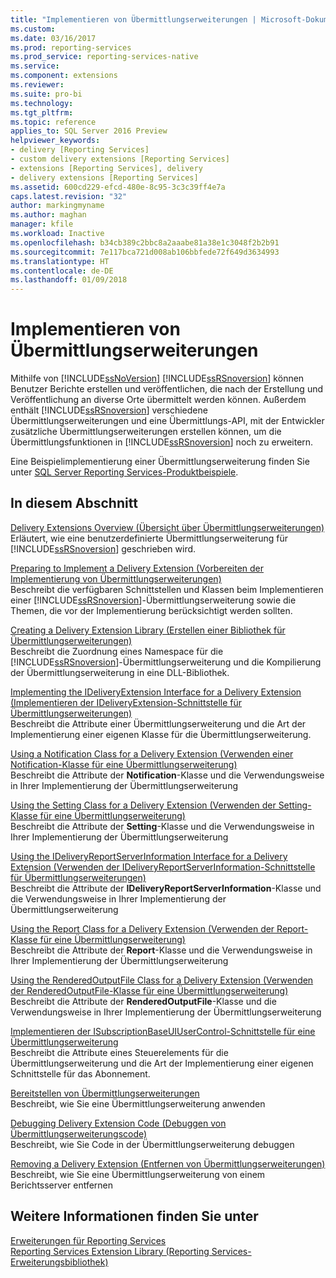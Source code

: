 ```yaml
---
title: "Implementieren von Übermittlungserweiterungen | Microsoft-Dokumentation"
ms.custom: 
ms.date: 03/16/2017
ms.prod: reporting-services
ms.prod_service: reporting-services-native
ms.service: 
ms.component: extensions
ms.reviewer: 
ms.suite: pro-bi
ms.technology: 
ms.tgt_pltfrm: 
ms.topic: reference
applies_to: SQL Server 2016 Preview
helpviewer_keywords:
- delivery [Reporting Services]
- custom delivery extensions [Reporting Services]
- extensions [Reporting Services], delivery
- delivery extensions [Reporting Services]
ms.assetid: 600cd229-efcd-480e-8c95-3c3c39ff4e7a
caps.latest.revision: "32"
author: markingmyname
ms.author: maghan
manager: kfile
ms.workload: Inactive
ms.openlocfilehash: b34cb389c2bbc8a2aaabe81a38e1c3048f2b2b91
ms.sourcegitcommit: 7e117bca721d008ab106bbfede72f649d3634993
ms.translationtype: HT
ms.contentlocale: de-DE
ms.lasthandoff: 01/09/2018
---
```

# <a name="implementing-a-delivery-extension"></a>Implementieren von Übermittlungserweiterungen
  Mithilfe von [!INCLUDE[ssNoVersion](../../../includes/ssnoversion-md.md)] [!INCLUDE[ssRSnoversion](../../../includes/ssrsnoversion-md.md)] können Benutzer Berichte erstellen und veröffentlichen, die nach der Erstellung und Veröffentlichung an diverse Orte übermittelt werden können. Außerdem enthält [!INCLUDE[ssRSnoversion](../../../includes/ssrsnoversion-md.md)] verschiedene Übermittlungserweiterungen und eine Übermittlungs-API, mit der Entwickler zusätzliche Übermittlungserweiterungen erstellen können, um die Übermittlungsfunktionen in [!INCLUDE[ssRSnoversion](../../../includes/ssrsnoversion-md.md)] noch zu erweitern.  
  
 Eine Beispielimplementierung einer Übermittlungserweiterung finden Sie unter [SQL Server Reporting Services-Produktbeispiele](http://go.microsoft.com/fwlink/?LinkId=177889).  
  
## <a name="in-this-section"></a>In diesem Abschnitt  
 [Delivery Extensions Overview (Übersicht über Übermittlungserweiterungen)](../../../reporting-services/extensions/delivery-extension/delivery-extensions-overview.md)  
 Erläutert, wie eine benutzerdefinierte Übermittlungserweiterung für [!INCLUDE[ssRSnoversion](../../../includes/ssrsnoversion-md.md)] geschrieben wird.  
  
 [Preparing to Implement a Delivery Extension (Vorbereiten der Implementierung von Übermittlungserweiterungen)](../../../reporting-services/extensions/delivery-extension/preparing-to-implement-a-delivery-extension.md)  
 Beschreibt die verfügbaren Schnittstellen und Klassen beim Implementieren einer [!INCLUDE[ssRSnoversion](../../../includes/ssrsnoversion-md.md)]-Übermittlungserweiterung sowie die Themen, die vor der Implementierung berücksichtigt werden sollten.  
  
 [Creating a Delivery Extension Library (Erstellen einer Bibliothek für Übermittlungserweiterungen)](../../../reporting-services/extensions/delivery-extension/creating-a-delivery-extension-library.md)  
 Beschreibt die Zuordnung eines Namespace für die [!INCLUDE[ssRSnoversion](../../../includes/ssrsnoversion-md.md)]-Übermittlungserweiterung und die Kompilierung der Übermittlungserweiterung in eine DLL-Bibliothek.  
  
 [Implementing the IDeliveryExtension Interface for a Delivery Extension (Implementieren der IDeliveryExtension-Schnittstelle für Übermittlungserweiterungen)](../../../reporting-services/extensions/delivery-extension/implementing-the-ideliveryextension-interface-for-a-delivery-extension.md)  
 Beschreibt die Attribute einer Übermittlungserweiterung und die Art der Implementierung einer eigenen Klasse für die Übermittlungserweiterung.  
  
 [Using a Notification Class for a Delivery Extension (Verwenden einer Notification-Klasse für eine Übermittlungserweiterung)](../../../reporting-services/extensions/delivery-extension/using-a-notification-class-for-a-delivery-extension.md)  
 Beschreibt die Attribute der **Notification**-Klasse und die Verwendungsweise in Ihrer Implementierung der Übermittlungserweiterung  
  
 [Using the Setting Class for a Delivery Extension (Verwenden der Setting-Klasse für eine Übermittlungserweiterung)](../../../reporting-services/extensions/delivery-extension/using-the-setting-class-for-a-delivery-extension.md)  
 Beschreibt die Attribute der **Setting**-Klasse und die Verwendungsweise in Ihrer Implementierung der Übermittlungserweiterung  
  
 [Using the IDeliveryReportServerInformation Interface for a Delivery Extension (Verwenden der IDeliveryReportServerInformation-Schnittstelle für Übermittlungserweiterungen)](../../../reporting-services/extensions/delivery-extension/using-the-ideliveryreportserverinformation-interface-for-a-delivery-extension.md)  
 Beschreibt die Attribute der **IDeliveryReportServerInformation**-Klasse und die Verwendungsweise in Ihrer Implementierung der Übermittlungserweiterung  
  
 [Using the Report Class for a Delivery Extension (Verwenden der Report-Klasse für eine Übermittlungserweiterung)](../../../reporting-services/extensions/delivery-extension/using-the-report-class-for-a-delivery-extension.md)  
 Beschreibt die Attribute der **Report**-Klasse und die Verwendungsweise in Ihrer Implementierung der Übermittlungserweiterung  
  
 [Using the RenderedOutputFile Class for a Delivery Extension (Verwenden der RenderedOutputFile-Klasse für eine Übermittlungserweiterung)](../../../reporting-services/extensions/delivery-extension/using-the-renderedoutputfile-class-for-a-delivery-extension.md)  
 Beschreibt die Attribute der **RenderedOutputFile**-Klasse und die Verwendungsweise in Ihrer Implementierung der Übermittlungserweiterung  
  
 [Implementieren der ISubscriptionBaseUIUserControl-Schnittstelle für eine Übermittlungserweiterung](../../../reporting-services/extensions/delivery-extension/implementing-the-isubscriptionbaseuiusercontrol-interface.md)  
 Beschreibt die Attribute eines Steuerelements für die Übermittlungserweiterung und die Art der Implementierung einer eigenen Schnittstelle für das Abonnement.  
  
 [Bereitstellen von Übermittlungserweiterungen](../../../reporting-services/extensions/delivery-extension/deploying-a-delivery-extension.md)  
 Beschreibt, wie Sie eine Übermittlungserweiterung anwenden  
  
 [Debugging Delivery Extension Code (Debuggen von Übermittlungserweiterungscode)](../../../reporting-services/extensions/delivery-extension/debugging-delivery-extension-code.md)  
 Beschreibt, wie Sie Code in der Übermittlungserweiterung debuggen  
  
 [Removing a Delivery Extension (Entfernen von Übermittlungserweiterungen)](../../../reporting-services/extensions/delivery-extension/removing-a-delivery-extension.md)  
 Beschreibt, wie Sie eine Übermittlungserweiterung von einem Berichtsserver entfernen  
  
## <a name="see-also"></a>Weitere Informationen finden Sie unter  
 [Erweiterungen für Reporting Services](../../../reporting-services/extensions/reporting-services-extensions.md)   
 [Reporting Services Extension Library (Reporting Services-Erweiterungsbibliothek)](../../../reporting-services/extensions/reporting-services-extension-library.md)  
  
  
